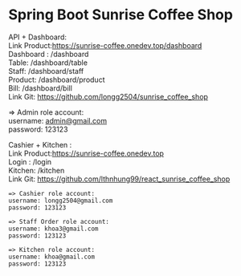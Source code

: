 
# Spring Boot Sunrise Coffee Shop


API + Dashboard:\
Link Product:https://sunrise-coffee.onedev.top/dashboard \
Dashboard : /dashboard\
Table: /dashboard/table\
Staff: /dashboard/staff\
Product: /dashboard/product\
Bill: /dashboard/bill\
Link Git: https://github.com/longg2504/sunrise_coffee_shop

   => Admin role account:\
      username: admin@gmail.com\
      password: 123123
  
Cashier + Kitchen :\
Link Product:https://sunrise-coffee.onedev.top \
Login : /login\
Kitchen: /kitchen \
Link Git: https://github.com/lthnhung99/react_sunrise_coffee_shop

    => Cashier role account:
    username: longg2504@gmail.com 
    password: 123123
    
    => Staff Order role account:
    username: khoa3@gmail.com
    password: 123123
    
    => Kitchen role account:
    username: khoa@gmail.com
    password: 123123


